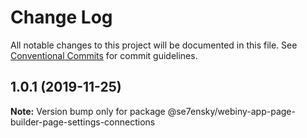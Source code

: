 # Change Log

All notable changes to this project will be documented in this file.
See [Conventional Commits](https://conventionalcommits.org) for commit guidelines.

## 1.0.1 (2019-11-25)

**Note:** Version bump only for package @se7ensky/webiny-app-page-builder-page-settings-connections
